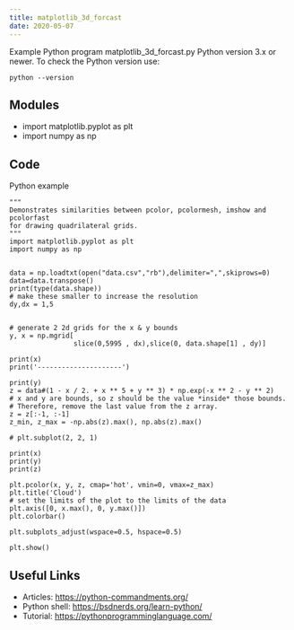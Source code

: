 ```yaml
---
title: matplotlib_3d_forcast
date: 2020-05-07
---
```

Example Python program matplotlib_3d_forcast.py
Python version 3.x or newer.
To check the Python version use:

    python --version

## Modules

* import matplotlib.pyplot as plt
* import numpy as np

## Code

Python example

    """
    Demonstrates similarities between pcolor, pcolormesh, imshow and pcolorfast
    for drawing quadrilateral grids.
    """
    import matplotlib.pyplot as plt
    import numpy as np
    
    
    data = np.loadtxt(open("data.csv","rb"),delimiter=",",skiprows=0)
    data=data.transpose()
    print(type(data.shape))
    # make these smaller to increase the resolution
    dy,dx = 1,5
    
    
    # generate 2 2d grids for the x & y bounds
    y, x = np.mgrid[
                    slice(0,5995 , dx),slice(0, data.shape[1] , dy)]
    
    print(x)
    print('---------------------')
    
    print(y)
    z = data#(1 - x / 2. + x ** 5 + y ** 3) * np.exp(-x ** 2 - y ** 2)
    # x and y are bounds, so z should be the value *inside* those bounds.
    # Therefore, remove the last value from the z array.
    z = z[:-1, :-1]
    z_min, z_max = -np.abs(z).max(), np.abs(z).max()
    
    # plt.subplot(2, 2, 1)
    
    print(x)
    print(y)
    print(z)
    
    plt.pcolor(x, y, z, cmap='hot', vmin=0, vmax=z_max)
    plt.title('Cloud')
    # set the limits of the plot to the limits of the data
    plt.axis([0, x.max(), 0, y.max()])
    plt.colorbar()
    
    plt.subplots_adjust(wspace=0.5, hspace=0.5)
    
    plt.show()
    

## Useful Links

- Articles: https://python-commandments.org/
- Python shell: https://bsdnerds.org/learn-python/
- Tutorial: https://pythonprogramminglanguage.com/

